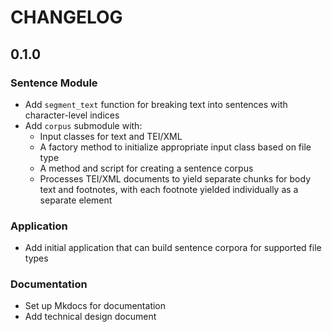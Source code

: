 # CHANGELOG

## 0.1.0

### Sentence Module

- Add `segment_text` function for breaking text into sentences with character-level indices
- Add `corpus` submodule with:
    - Input classes for text and TEI/XML
    - A factory method to initialize appropriate input class based on file type
    - A method and script for creating a sentence corpus
    - Processes TEI/XML documents to yield separate chunks for body text and footnotes, with each footnote yielded individually as a separate element

### Application

- Add initial application that can build sentence corpora for supported file types

### Documentation

- Set up Mkdocs for documentation
- Add technical design document
